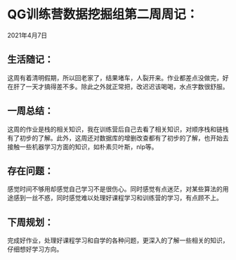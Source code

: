 # QG训练营数据挖掘组第二周周记：
2021年4月7日

## 生活随记：

这周有着清明假期，所以回老家了，结果堵车，人裂开来。作业都差点没做完，好在肝了一天才搞得差不多。除此之外就正常把，改迟迟该喝喝，水点字数很舒服。

## 一周总结：

这周的作业是栈的相关知识，我在训练营后自己去看了相关知识，对顺序栈和链栈有了初步的了解。此外，这周还对数据库的增删改查都有了初步的了解，也开始去接触一些机器学习方面的知识，如朴素贝叶斯，nlp等。

## 存在问题：

感觉时间不够用却感觉自己学习不是很伤心。同时感觉有点迷茫，对某些算法的用途感到一丝不惑，同时感觉难以处理好课程学习和训练营的学习，有点顾不上。

## 下周规划：

完成好作业，处理好课程学习和自学的各种问题，更深入的了解一些相关的知识，仔细想好学习方向。


